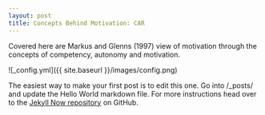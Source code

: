 ```yaml
---
layout: post
title: Concepts Behind Motivation: CAR
---
```


Covered here are Markus and Glenns (1997) view of motivation through the concepts of competency, autonomy and motivation.


![_config.yml]({{ site.baseurl }}/images/config.png)


The easiest way to make your first post is to edit this one. Go into /_posts/ and update the Hello World markdown file. For more instructions head over to the [Jekyll Now repository](https://github.com/barryclark/jekyll-now) on GitHub.
